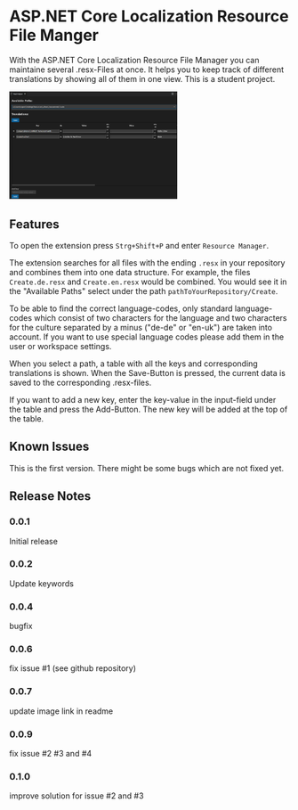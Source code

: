 # ASP.NET Core Localization Resource File Manger

With the ASP.NET Core Localization Resource File Manager you can maintaine several .resx-Files at once. It helps you to keep track of different translations by showing all of them in one view. 
This is a student project.

<img src="https://raw.githubusercontent.com/Dspecht7123/ASP.NETCoreLocalizationResourceFileManger/main/ResxHelperScreenshot.png" alt="Resource Manager" width="60%"/>


## Features

To open the extension press `Strg+Shift+P` and enter `Resource Manager`.

The extension searches for all files with the ending `.resx` in your repository and combines them into one data structure. 
For example, the files `Create.de.resx` and `Create.en.resx` would be combined. You would see it in the "Available Paths" select under the path `pathToYourRepository/Create`.

To be able to find the correct language-codes, only standard language-codes which consist of two characters for the language and two characters for the culture separated by a minus ("de-de" or "en-uk") are taken into account.
If you want to use special language codes please add them in the user or workspace settings.

When you select a path, a table with all the keys and corresponding translations is shown. When the Save-Button is pressed, the current data is saved to the corresponding .resx-files.

If you want to add a new key, enter the key-value in the input-field under the table and press the Add-Button. The new key will be added at the top of the table.

## Known Issues

This is the first version. There might be some bugs which are not fixed yet.

## Release Notes

### 0.0.1
Initial release

### 0.0.2
Update keywords

### 0.0.4
bugfix

### 0.0.6
fix issue #1 (see github repository)

### 0.0.7
update image link in readme

### 0.0.9
fix issue #2 #3 and #4

### 0.1.0
improve solution for issue #2 and #3

